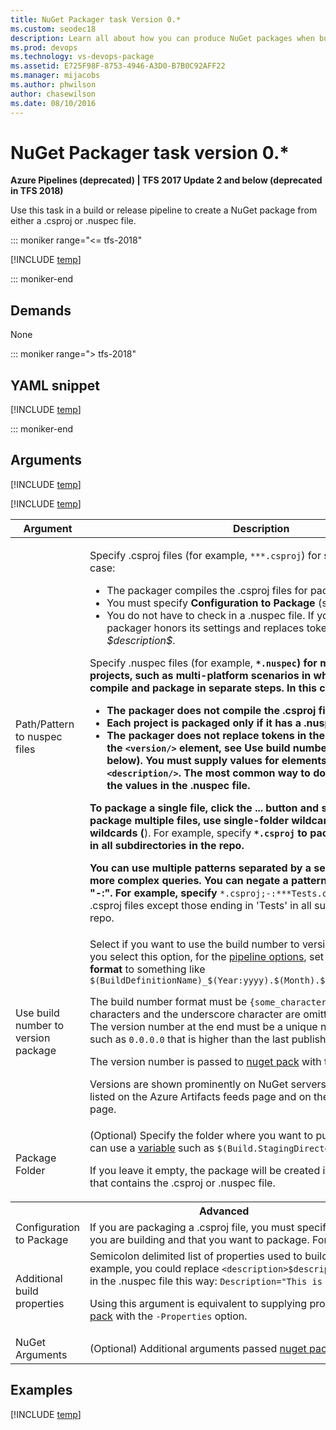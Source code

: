 ```yaml
---
title: NuGet Packager task Version 0.*
ms.custom: seodec18
description: Learn all about how you can produce NuGet packages when building code in Azure Pipelines and Team Foundation Server
ms.prod: devops
ms.technology: vs-devops-package
ms.assetid: E725F98F-8753-4946-A3D0-B7B0C92AFF22
ms.manager: mijacobs
ms.author: phwilson
author: chasewilson
ms.date: 08/10/2016
---
```


# NuGet Packager task version 0.*

**Azure Pipelines (deprecated) | TFS 2017 Update 2 and below (deprecated in TFS 2018)**

Use this task in a build or release pipeline to create a NuGet package from either a .csproj or .nuspec file.

::: moniker range="<= tfs-2018"

[!INCLUDE [temp](../../../includes/concept-rename-note.md)]

::: moniker-end

## Demands

None

::: moniker range="> tfs-2018"

## YAML snippet

[!INCLUDE [temp](../../includes/yaml/NuGetPackagerV0.md)]

::: moniker-end

## Arguments

<table>
<thead>
<tr>
<th>Argument</th>
<th>Description</th>
</tr>
</thead>
<tr>
<td>Path/Pattern to nuspec files</td>
<td>

Specify .csproj files (for example, <code>**\*.csproj</code>) for simple projects. In this case:
<ul>
<li>The packager compiles the .csproj files for packaging.</li>
<li>You must specify <strong>Configuration to Package</strong> (see below).</li>
<li>You do not have to check in a .nuspec file. If you do check one in, the packager honors its settings and replaces tokens such as <em>$id$</em> and <em>$description$</em>.</li>
</ul>

<p>Specify .nuspec files (for example, <code><strong>*.nuspec</code>) for more complex projects, such as multi-platform scenarios in which you need to compile and package in separate steps. In this case:</p>
<ul>
<li>The packager does not compile the .csproj files for packaging.</li>
<li>Each project is packaged only if it has a .nuspec file checked in.</li>
<li>The packager does not replace tokens in the .nuspec file (except the <code>&lt;version/&gt;</code> element, see <strong>Use build number to version package</strong>, below). You must supply values for elements such as <code>&lt;id/&gt;</code> and <code>&lt;description/&gt;</code>. The most common way to do this is to hardcode the values in the .nuspec file.
</li>
</ul>

<p>To package a single file, click the <strong>...</strong> button and select the file. To package multiple files, use single-folder wildcards (<code>*</code>) and recursive wildcards (<code></strong></code>). For example, specify <code><strong>*.csproj</code> to package all .csproj files in all subdirectories in the repo.</p>
<p>You can use multiple patterns separated by a semicolon to create more complex queries. You can negate a pattern by prefixing it with &quot;-:&quot;. For example, specify <code></strong>*.csproj;-:***Tests.csproj</code> to package all .csproj files except those ending in &#39;Tests&#39; in all subdirectories in the repo.</p>
</td>
</tr>
<tr>
<td>Use build number to version package</td>
<td>
Select if you want to use the build number to version your package. If you select this option, for the <a href="../../../build/options.md" data-raw-source="[pipeline options](../../../build/options.md)">pipeline options</a>, set the <strong>build number format</strong> to something like <code>$(BuildDefinitionName)_$(Year:yyyy).$(Month).$(DayOfMonth)$(Rev:.r)</code>
<p>The build number format must be <code>{some_characters}_0.0.0.0</code>. The characters and the underscore character are omitted from the output. The version number at the end must be a unique number in a format such as <code>0.0.0.0</code> that is higher than the last published number.</p>
<p>The version number is passed to <a href="https://docs.nuget.org/consume/command-line-reference#pack" data-raw-source="[nuget pack](https://docs.nuget.org/consume/command-line-reference#pack)">nuget pack</a> with the <code>-Version</code> option.</p>
<p>Versions are shown prominently on NuGet servers. For example they are listed on the Azure Artifacts feeds page and on the NuGet.org package page.</p>
</td>
</tr>
<tr>
<td>Package Folder</td>
<td>
(Optional) Specify the folder where you want to put the packages. You can use a <a href="../../../build/variables.md" data-raw-source="[variable](../../../build/variables.md)">variable</a> such as <code>$(Build.StagingDirectory)\packages</code>
<p>If you leave it empty, the package will be created in the same directory that contains the .csproj or .nuspec file.</p>
</td>
</tr>
<tr><th style="text-align: center" colspan="2">Advanced</th></tr>
<tr>
<td>Configuration to Package</td>
<td>
If you are packaging a .csproj file, you must specify a configuration that you are building and that you want to package. For example: <code>Release</code>
</td>
</tr>
<tr>
<td>Additional build properties</td>
<td>
Semicolon delimited list of properties used to build the package. For example, you could replace  <code>&lt;description&gt;$description$&lt;/description&gt;</code> in the .nuspec file this way: <code>Description=&quot;This is a great package&quot;</code>
<p>Using this argument is equivalent to supplying properties from <a href="https://docs.nuget.org/consume/command-line-reference#pack" data-raw-source="[nuget pack](https://docs.nuget.org/consume/command-line-reference#pack)">nuget pack</a> with the <code>-Properties</code> option.</p>
</td>
</tr>
<tr>
<td>NuGet Arguments</td>
<td>
(Optional) Additional arguments passed <a href="https://docs.nuget.org/consume/command-line-reference#pack" data-raw-source="[nuget pack](https://docs.nuget.org/consume/command-line-reference#pack)">nuget pack</a>.
</td>
</tr>

[!INCLUDE [temp](../../includes/nuget-step-arguments.md)]

[!INCLUDE [temp](../../includes/control-options-arguments.md)]

</table>

## Examples

[!INCLUDE [temp](../../includes/nuget-create-step-examples.md)]
